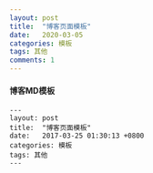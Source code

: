 ```yaml
---
layout: post
title:  "博客页面模板"
date:   2020-03-05 
categories: 模板
tags: 其他
comments: 1
---
```

#### 博客MD模板
```
---
layout: post
title:  "博客页面模板"
date:   2017-03-25 01:30:13 +0800
categories: 模板
tags: 其他
---

```